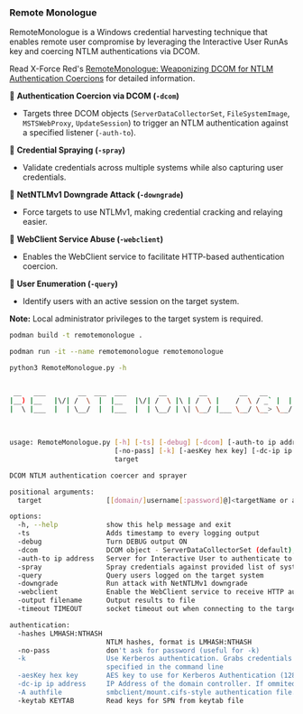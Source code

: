 ### Remote Monologue

RemoteMonologue is a Windows credential harvesting technique that enables remote user compromise by leveraging the Interactive User RunAs key and coercing NTLM authentications via DCOM. 

Read X-Force Red's [RemoteMonologue: Weaponizing DCOM for NTLM  Authentication Coercions] for detailed information.

🔹 **Authentication Coercion via DCOM (`-dcom`)**  
- Targets three DCOM objects (`ServerDataCollectorSet`, `FileSystemImage`, `MSTSWebProxy`, `UpdateSession`) to trigger an NTLM authentication against a specified listener (`-auth-to`).  

🔹 **Credential Spraying (`-spray`)**  
- Validate credentials across multiple systems while also capturing user credentials.  

🔹 **NetNTLMv1 Downgrade Attack (`-downgrade`)**  
- Force targets to use NTLMv1, making credential cracking and relaying easier.  

🔹 **WebClient Service Abuse (`-webclient`)**  
- Enables the WebClient service to facilitate HTTP-based authentication coercion.  

🔹 **User Enumeration (`-query`)**  
- Identify users with an active session on the target system.  

**Note:** Local administrator privileges to the target system is required.  

```bash
podman build -t remotemonologue .

podman run -it --name remotemonologue remotemonologue

python3 RemoteMonologue.py -h


 __   ___        __  ___  ___        __        __        __   __        ___ 
|__) |__   |\/| /  \  |  |__   |\/| /  \ |\ | /  \ |    /  \ / _` |  | |__  
|  \ |___  |  | \__/  |  |___  |  | \__/ | \| \__/ |___ \__/ \__> \__/ |___ 
                                                                            
                                  
                                                
usage: RemoteMonologue.py [-h] [-ts] [-debug] [-dcom] [-auth-to ip address] [-spray] [-query] [-downgrade] [-webclient] [-output filename] [-timeout TIMEOUT] [-hashes LMHASH:NTHASH]
                          [-no-pass] [-k] [-aesKey hex key] [-dc-ip ip address] [-A authfile] [-keytab KEYTAB]
                          target

DCOM NTLM authentication coercer and sprayer

positional arguments:
  target                [[domain/]username[:password]@]<targetName or address>

options:
  -h, --help            show this help message and exit
  -ts                   Adds timestamp to every logging output
  -debug                Turn DEBUG output ON
  -dcom                 DCOM object - ServerDataCollectorSet (default), FileSystemImage, MSTSWebProxy, UpdateSession (SYSTEM)
  -auth-to ip address   Server for Interactive User to authenticate to over SMB
  -spray                Spray credentials against provided list of systems. Filename must be provided in domain/user@FILE
  -query                Query users logged on the target system
  -downgrade            Run attack with NetNTLMv1 downgrade
  -webclient            Enable the WebClient service to receive HTTP authentications for NTLM relaying
  -output filename      Output results to file
  -timeout TIMEOUT      socket timeout out when connecting to the target (default 5 sec)

authentication:
  -hashes LMHASH:NTHASH
                        NTLM hashes, format is LMHASH:NTHASH
  -no-pass              don't ask for password (useful for -k)
  -k                    Use Kerberos authentication. Grabs credentials from ccache file (KRB5CCNAME) based on target parameters. If valid credentials cannot be found, it will use the ones
                        specified in the command line
  -aesKey hex key       AES key to use for Kerberos Authentication (128 or 256 bits)
  -dc-ip ip address     IP Address of the domain controller. If ommited it use the domain part (FQDN) specified in the target parameter
  -A authfile           smbclient/mount.cifs-style authentication file. See smbclient man page's -A option.
  -keytab KEYTAB        Read keys for SPN from keytab file
  ```


[RemoteMonologue: Weaponizing DCOM for NTLM  Authentication Coercions]: https://www.ibm.com/think/x-force/remotemonologue-weaponizing-dcom-ntlm-authentication-coercions